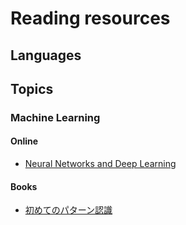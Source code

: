 # Reading resources

## Languages

## Topics

### Machine Learning

#### Online

* [Neural Networks and Deep Learning](http://neuralnetworksanddeeplearning.com/)

#### Books

* [初めてのパターン認識](http://ci.nii.ac.jp/ncid/BB09879550)

